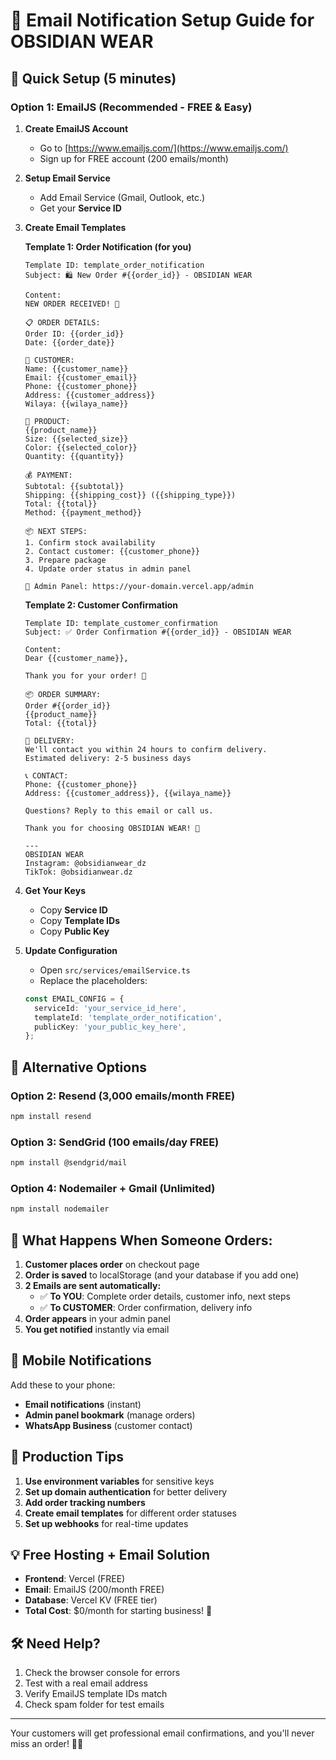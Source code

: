# 📧 Email Notification Setup Guide for OBSIDIAN WEAR

## 🚀 Quick Setup (5 minutes)

### Option 1: EmailJS (Recommended - FREE & Easy)

1. **Create EmailJS Account**
   - Go to [https://www.emailjs.com/](https://www.emailjs.com/)
   - Sign up for FREE account (200 emails/month)

2. **Setup Email Service**
   - Add Email Service (Gmail, Outlook, etc.)
   - Get your **Service ID**

3. **Create Email Templates**

   **Template 1: Order Notification (for you)**
   ```
   Template ID: template_order_notification
   Subject: 🛍️ New Order #{{order_id}} - OBSIDIAN WEAR
   
   Content:
   NEW ORDER RECEIVED! 🎉
   
   📋 ORDER DETAILS:
   Order ID: {{order_id}}
   Date: {{order_date}}
   
   👤 CUSTOMER:
   Name: {{customer_name}}
   Email: {{customer_email}}
   Phone: {{customer_phone}}
   Address: {{customer_address}}
   Wilaya: {{wilaya_name}}
   
   🛒 PRODUCT:
   {{product_name}}
   Size: {{selected_size}}
   Color: {{selected_color}}
   Quantity: {{quantity}}
   
   💰 PAYMENT:
   Subtotal: {{subtotal}}
   Shipping: {{shipping_cost}} ({{shipping_type}})
   Total: {{total}}
   Method: {{payment_method}}
   
   📦 NEXT STEPS:
   1. Confirm stock availability
   2. Contact customer: {{customer_phone}}
   3. Prepare package
   4. Update order status in admin panel
   
   🔗 Admin Panel: https://your-domain.vercel.app/admin
   ```

   **Template 2: Customer Confirmation**
   ```
   Template ID: template_customer_confirmation
   Subject: ✅ Order Confirmation #{{order_id}} - OBSIDIAN WEAR
   
   Content:
   Dear {{customer_name}},
   
   Thank you for your order! 🖤
   
   📦 ORDER SUMMARY:
   Order #{{order_id}}
   {{product_name}}
   Total: {{total}}
   
   🚚 DELIVERY:
   We'll contact you within 24 hours to confirm delivery.
   Estimated delivery: 2-5 business days
   
   📞 CONTACT:
   Phone: {{customer_phone}}
   Address: {{customer_address}}, {{wilaya_name}}
   
   Questions? Reply to this email or call us.
   
   Thank you for choosing OBSIDIAN WEAR! 🖤
   
   ---
   OBSIDIAN WEAR
   Instagram: @obsidianwear_dz
   TikTok: @obsidianwear.dz
   ```

4. **Get Your Keys**
   - Copy **Service ID**
   - Copy **Template IDs**
   - Copy **Public Key**

5. **Update Configuration**
   - Open `src/services/emailService.ts`
   - Replace the placeholders:
   ```typescript
   const EMAIL_CONFIG = {
     serviceId: 'your_service_id_here',
     templateId: 'template_order_notification',
     publicKey: 'your_public_key_here',
   };
   ```

## 🎯 Alternative Options

### Option 2: Resend (3,000 emails/month FREE)
```bash
npm install resend
```

### Option 3: SendGrid (100 emails/day FREE)
```bash
npm install @sendgrid/mail
```

### Option 4: Nodemailer + Gmail (Unlimited)
```bash
npm install nodemailer
```

## 🔧 What Happens When Someone Orders:

1. **Customer places order** on checkout page
2. **Order is saved** to localStorage (and your database if you add one)
3. **2 Emails are sent automatically:**
   - ✅ **To YOU**: Complete order details, customer info, next steps
   - ✅ **To CUSTOMER**: Order confirmation, delivery info
4. **Order appears** in your admin panel
5. **You get notified** instantly via email

## 📱 Mobile Notifications

Add these to your phone:
- **Email notifications** (instant)
- **Admin panel bookmark** (manage orders)
- **WhatsApp Business** (customer contact)

## 🚀 Production Tips

1. **Use environment variables** for sensitive keys
2. **Set up domain authentication** for better delivery
3. **Add order tracking numbers** 
4. **Create email templates** for different order statuses
5. **Set up webhooks** for real-time updates

## 💡 Free Hosting + Email Solution

- **Frontend**: Vercel (FREE)
- **Email**: EmailJS (200/month FREE)
- **Database**: Vercel KV (FREE tier)
- **Total Cost**: $0/month for starting business! 🎉

## 🛠️ Need Help?

1. Check the browser console for errors
2. Test with a real email address
3. Verify EmailJS template IDs match
4. Check spam folder for test emails

---

Your customers will get professional email confirmations, and you'll never miss an order! 📧✨
